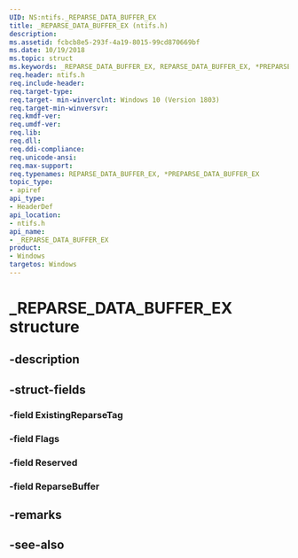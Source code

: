 ```yaml
---
UID: NS:ntifs._REPARSE_DATA_BUFFER_EX
title: _REPARSE_DATA_BUFFER_EX (ntifs.h)
description: 
ms.assetid: fcbcb8e5-293f-4a19-8015-99cd870669bf
ms.date: 10/19/2018
ms.topic: struct
ms.keywords: _REPARSE_DATA_BUFFER_EX, REPARSE_DATA_BUFFER_EX, *PREPARSE_DATA_BUFFER_EX, 
req.header: ntifs.h
req.include-header:
req.target-type:
req.target- min-winverclnt: Windows 10 (Version 1803)
req.target-min-winversvr:
req.kmdf-ver:
req.umdf-ver:
req.lib:
req.dll:
req.ddi-compliance:
req.unicode-ansi:
req.max-support:
req.typenames: REPARSE_DATA_BUFFER_EX, *PREPARSE_DATA_BUFFER_EX
topic_type: 
- apiref
api_type: 
- HeaderDef
api_location: 
- ntifs.h
api_name: 
- _REPARSE_DATA_BUFFER_EX
product:
- Windows
targetos: Windows
---
```


# _REPARSE_DATA_BUFFER_EX structure

## -description


## -struct-fields

### -field ExistingReparseTag
 
### -field Flags
 
### -field Reserved
 
### -field ReparseBuffer
 

## -remarks

## -see-also
